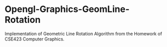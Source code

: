 # Opengl-Graphics-GeomLine-Rotation
Implementation of Geometric Line Rotation Algorithm from the Homework of CSE423 Computer Graphics.

